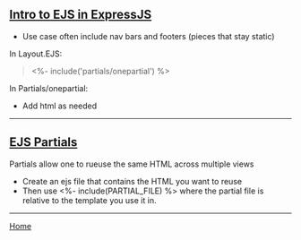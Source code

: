 ## [Intro to EJS in ExpressJS](https://www.youtube.com/playlist?list=PL7sCSgsRZ-slYARh3YJIqPGZqtGVqZRGt)

- Use case often include nav bars and footers (pieces that stay static)

In Layout.EJS:
> <%- include('partials/onepartial') %>

In Partials/onepartial:
- Add html as needed

---

## [EJS Partials](https://medium.com/@henslejoseph/ejs-partials-f6f102cb7433)

Partials allow one to rueuse the same HTML across multiple views

- Create an ejs file that contains the HTML you want to reuse
- Then use <%- include(PARTIAL_FILE) %> where the partial file is relative to the template you use it in.

---

[Home](https://jchinzi.github.io/reading-notes/)
